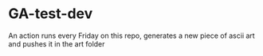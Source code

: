 # GA-test-dev

An action runs every Friday on this repo, generates a new piece of ascii art and pushes it in the art folder
